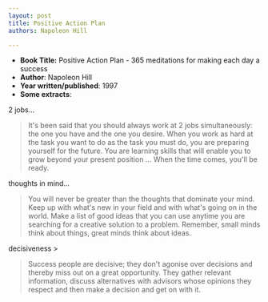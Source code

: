 ```yaml
---
layout: post
title: Positive Action Plan
authors: Napoleon Hill

---
```


- **Book Title:** Positive Action Plan - 365 meditations for making each day a success
- **Author**: Napoleon Hill
- **Year written/published**: 1997
- **Some extracts**:

2 jobs...

> It's been said that you should always work at 2 jobs simultaneously: the one you have and the one you desire. When you work as hard at the task you want to do as the task you must do, you are preparing yourself for the future. You are learning skills that will enable you to grow beyond your present position … When the time comes, you'll be ready.

thoughts in mind...

> You will never be greater than the thoughts that dominate your mind. Keep up with what's new in your field and with what's going on in the world. Make a list of good ideas that you can use anytime you are searching for a creative solution to a problem. Remember, small minds think about things, great minds think about ideas.

decisiveness >

> Success people are decisive; they don't agonise over decisions and thereby miss out on a great opportunity. They gather relevant information, discuss alternatives with advisors whose opinions they respect and then make a decision and get on with it.
